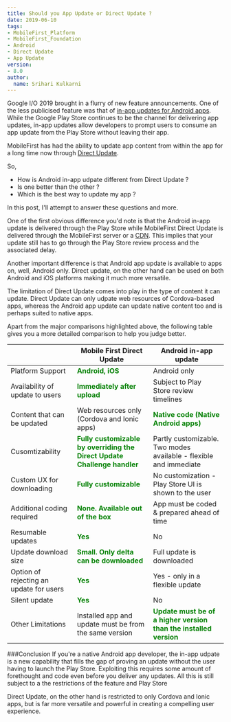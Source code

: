 ```yaml
---
title: Should you App Update or Direct Update ? 
date: 2019-06-10
tags:
- MobileFirst_Platform
- MobileFirst_Foundation
- Android
- Direct Update
- App Update
version:
- 8.0
author:
  name: Srihari Kulkarni
---
```


Google I/O 2019 brought in a flurry of new feature announcements. One of the less publicised feature was that of [in-app updates for Android apps](https://developer.android.com/guide/app-bundle/in-app-updates). While the Google Play Store continues to be the channel for delivering app updates, in-app updates allow developers to prompt users to consume an app update from the Play Store without leaving their app. 

MobileFirst has had the ability to update app content from within the app for a long time now through [Direct Update](https://mobilefirstplatform.ibmcloud.com/tutorials/en/foundation/8.0/application-development/direct-update/). 

So, 
* How is Android in-app udpate different from Direct Update ?
* Is one better than the other ? 
* Which is the best way to update my app ? 

In this post, I'll attempt to answer these questions and more.

One of the first obvious difference you'd note is that the Android in-app update is delivered through the Play Store while MobileFirst Direct Update is delivered through the MobileFirst server or a [CDN](http://mobilefirstplatform.ibmcloud.com/tutorials/en/foundation/8.0/application-development/direct-update/cdn-support/). This implies that your update still has to go through the Play Store review process and the associated delay. 

Another important difference is that Android app update is available to apps on, well, Android only. Direct update, on the other hand can be used on both Android and iOS platforms making it much more versatile. 

The limitation of Direct Update comes into play in the type of content it can update. Direct Update can only udpate web resources of Cordova-based apps, whereas the Android app update can update native content too and is perhaps suited to native apps. 

Apart from the major comparisons highlighted above, the following table gives you a more detailed comparison to help you judge better. 

|                                         | Mobile First Direct Update                                            | Android in-app update                                             |
|-----------------------------------------|----------------------------------------------------------------------|-------------------------------------------------------------------|
| Platform Support                        | <span style="color:green">**Android, iOS**</span>                                                         | Android only                                                      |
| Availability of update to users         | <span style="color:green">**Immediately after upload**</span>                                             | Subject to Play Store review timelines                            |
| Content that can be updated             | Web resources only (Cordova and Ionic apps)                                                  | <span style="color:green">**Native code (Native Android apps)**</span>                                                       |
| Cusomtizability                         | <span style="color:green">**Fully customizable by overriding the Direct Update Challenge handler**</span> | Partly customizable. Two modes available - flexible and immediate |
| Custom UX for downloading               | <span style="color:green">**Fully customizable**</span>                                                  | No customization - Play Store UI is shown to the user             |
| Additional coding required              | <span style="color:green">**None. Available out of the box**</span>                                       | App must be coded & prepared ahead of time                        |
| Resumable updates                       | <span style="color:green">**Yes**</span>                                                                  | No                                                                |
| Update download size                    | <span style="color:green">**Small. Only delta can be downloaded**</span>                                  | Full update is downloaded                                         |
| Option of rejecting an update for users | <span style="color:green">**Yes**</span>                                                                  | Yes - only in a flexible update                                   |
| Silent update                           | <span style="color:green">**Yes**</span>                                                                  | No                                                                |
| Other Limitations                       |Installed app and update must be from the same version                                            |<span style="color:green">**Update must be of a higher version than the installed version**</span>

###Conclusion
If you're a native Android app developer, the in-app udpate is a new capability that fills the gap of proving an update without the user having to launch the Play Store. Exploiting this requires some amount of forethought and code even before you deliver any updates. All this is still subject to a the restrictions of the feature and Play Store

Direct Update, on the other hand is restricted to only Cordova and Ionic apps, but is far more versatile and powerful in creating a compelling user experience. 